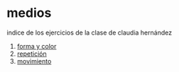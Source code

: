 # medios
indice de los ejercicios de la clase de claudia hernández
1. [forma y color](https://chernandezr.github.io/medios/01)
2. [repetición](https://chernandezr.github.io/medios/02/)
3. [movimiento](https://chernandezr.github.io/medios/03/)
